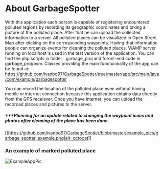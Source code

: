 # About GarbageSpotter

   With this application each person is capable of registering encountered polluted regions by recording its geographic coordinates and taking a picture of the polluted place.
After that he can upload the collected information to a server. All polluted places can be visualized in Open Street Map after clicking on the corresponding waypoints.
Having that information people can organize events for cleaning the polluted places. WAMP server running on localhost is used in the test version of the application. You can find the php scripts in folder : garbage_proj and foront-end code in garbage_proj/osm. Classes providing the main functuionality of the app can be found at: https://github.com/ivanbo97/GarbageSpotter/tree/master/app/src/main/java/com/example/garbagespotter 

You can record the location of the polluted place even without having mobile or internet connection because this application obtains data directly from the GPS receiever. Once you have internet, you can upload the recorded places and pictures to the server.
 ##### ***Planning for an update related to changing the waypoint icons and photos after cleaning of the place has been done.
 
 [[https://github.com/ivanbo97/GarbageSpotter/blob/master/example_pics/garbage_spotter_example.png|alt=octocat]]

### An example of marked polluted place

![ExampleAppPic](https://i.ibb.co/6B7p8Tz/garbage-spotter-example-1.png)